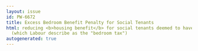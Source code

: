 ```yaml
---
layout: issue
id: PW-6672
title: Excess Bedroom Benefit Penalty for Social Tenants
html: reducing <b>housing benefit</b> for social tenants deemed to have excess bedrooms
  (which Labour describe as the "bedroom tax")
autogenerated: true
---
```

